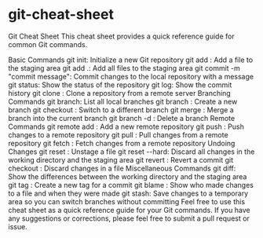 # git-cheat-sheet
Git Cheat Sheet
This cheat sheet provides a quick reference guide for common Git commands.

Basic Commands
git init: Initialize a new Git repository
git add <file>: Add a file to the staging area
git add .: Add all files to the staging area
git commit -m "commit message": Commit changes to the local repository with a message
git status: Show the status of the repository
git log: Show the commit history
git clone <url>: Clone a repository from a remote server
Branching Commands
git branch: List all local branches
git branch <branch name>: Create a new branch
git checkout <branch name>: Switch to a different branch
git merge <branch name>: Merge a branch into the current branch
git branch -d <branch name>: Delete a branch
Remote Commands
git remote add <name> <url>: Add a new remote repository
git push <remote> <branch>: Push changes to a remote repository
git pull <remote> <branch>: Pull changes from a remote repository
git fetch <remote>: Fetch changes from a remote repository
Undoing Changes
git reset <file>: Unstage a file
git reset --hard: Discard all changes in the working directory and the staging area
git revert <commit>: Revert a commit
git checkout <file>: Discard changes in a file
Miscellaneous Commands
git diff: Show the differences between the working directory and the staging area
git tag <tag name>: Create a new tag for a commit
git blame <file>: Show who made changes to a file and when they were made
git stash: Save changes to a temporary area so you can switch branches without committing
Feel free to use this cheat sheet as a quick reference guide for your Git commands. If you have any suggestions or corrections, please feel free to submit a pull request or issue.
